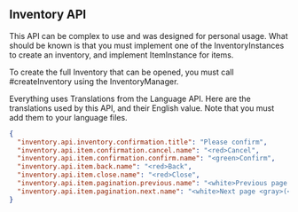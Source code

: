 Inventory API
---

This API can be complex to use and was designed for personal usage.
What should be known is that you must implement one of the InventoryInstances to create an inventory, and implement ItemInstance for items.

To create the full Inventory that can be opened, you must call #createInventory using the InventoryManager.

Everything uses Translations from the Language API. Here are the translations used by this API, and their English value. Note that you must add them to your language files.
```json
{
  "inventory.api.inventory.confirmation.title": "Please confirm",
  "inventory.api.item.confirmation.cancel.name": "<red>Cancel",
  "inventory.api.item.confirmation.confirm.name": "<green>Confirm",
  "inventory.api.item.back.name": "<red>Back",
  "inventory.api.item.close.name": "<red>Close",
  "inventory.api.item.pagination.previous.name": "<white>Previous page <gray>(<previous_page>/<max_page>)",
  "inventory.api.item.pagination.next.name": "<white>Next page <gray>(<next_page>/<max_page>)"
}
```